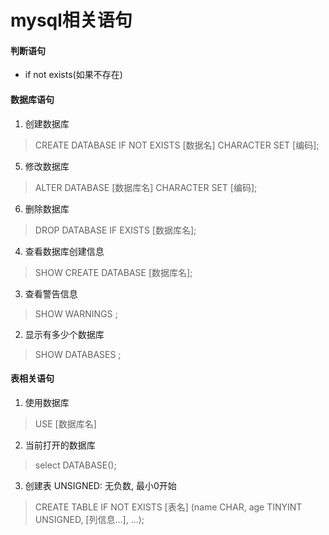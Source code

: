 # mysql相关语句

#### 判断语句
- if not exists(如果不存在)


#### 数据库语句
1. 创建数据库
> CREATE DATABASE IF NOT EXISTS [数据名] CHARACTER SET [编码];

5. 修改数据库
> ALTER DATABASE [数据库名] CHARACTER SET [编码];

6. 删除数据库
> DROP DATABASE IF EXISTS [数据库名];

4. 查看数据库创建信息
> SHOW CREATE DATABASE [数据库名];

3. 查看警告信息
> SHOW WARNINGS ;

2. 显示有多少个数据库
> SHOW DATABASES ;


#### 表相关语句

1. 使用数据库
> USE [数据库名]

2. 当前打开的数据库
> select DATABASE();

3. 创建表
UNSIGNED: 无负数, 最小0开始
> CREATE TABLE IF NOT EXISTS [表名] (name CHAR, age TINYINT UNSIGNED, [列信息...], ...);